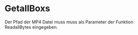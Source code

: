 # GetallBoxs


Der Pfad der MP4 Datei muss muss als Parameter der Funktion ReadallBytes eingegeben.  
